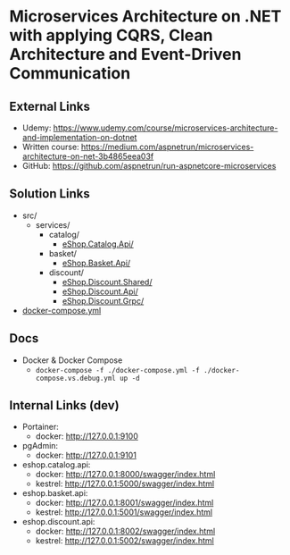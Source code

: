 # Microservices Architecture on .NET with applying CQRS, Clean Architecture and Event-Driven Communication

## External Links
- Udemy: https://www.udemy.com/course/microservices-architecture-and-implementation-on-dotnet
- Written course: https://medium.com/aspnetrun/microservices-architecture-on-net-3b4865eea03f
- GitHub: https://github.com/aspnetrun/run-aspnetcore-microservices

## Solution Links
- src/
  - services/
    - catalog/
      - [eShop.Catalog.Api/](./src/Services/Catalog/eShop.Catalog.Api/)
    - basket/
      - [eShop.Basket.Api/](./src/Services/Basket/eShop.Basket.Api/)
    - discount/
      - [eShop.Discount.Shared/](./src/Services/Discount/eShop.Discount.Shared/)
      - [eShop.Discount.Api/](./src/Services/Discount/eShop.Discount.Api/)
      - [eShop.Discount.Grpc/](./src/Services/Discount/eShop.Discount.Grpc/)
- [docker-compose.yml](./docker-compose.yml)

## Docs
- Docker & Docker Compose
  - `docker-compose -f ./docker-compose.yml -f ./docker-compose.vs.debug.yml up -d`

## Internal Links (dev)
- Portainer:
  - docker: http://127.0.0.1:9100
- pgAdmin:
  - docker: http://127.0.0.1:9101
- eshop.catalog.api:
  - docker: http://127.0.0.1:8000/swagger/index.html
  - kestrel: http://127.0.0.1:5000/swagger/index.html
- eshop.basket.api:
  - docker: http://127.0.0.1:8001/swagger/index.html
  - kestrel: http://127.0.0.1:5001/swagger/index.html
- eshop.discount.api:
  - docker: http://127.0.0.1:8002/swagger/index.html
  - kestrel: http://127.0.0.1:5002/swagger/index.html
